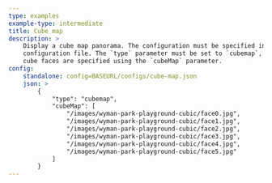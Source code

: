 ```yaml
---
type: examples
example-type: intermediate
title: Cube map
description: >
    Display a cube map panorama. The configuration must be specified in a
    configuration file. The `type` parameter must be set to `cubemap`, and the
    cube faces are specified using the `cubeMap` parameter.
config:
    standalone: config=BASEURL/configs/cube-map.json
    json: >
        {
            "type": "cubemap",
            "cubeMap": [
                "/images/wyman-park-playground-cubic/face0.jpg",
                "/images/wyman-park-playground-cubic/face1.jpg",
                "/images/wyman-park-playground-cubic/face2.jpg",
                "/images/wyman-park-playground-cubic/face3.jpg",
                "/images/wyman-park-playground-cubic/face4.jpg",
                "/images/wyman-park-playground-cubic/face5.jpg"
            ]
        }
---
```


